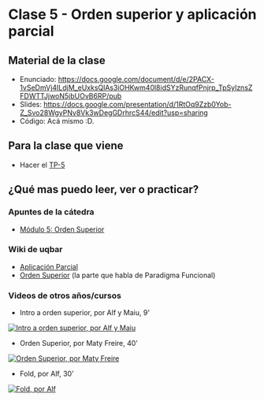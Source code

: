 # Clase 5 - Orden superior y aplicación parcial

## Material de la clase

- Enunciado: https://docs.google.com/document/d/e/2PACX-1vSeDmVj4ILdjM_eUxksQlAs3iOHKwm40l8idSYzRunqfPnjrp_TpSylznsZFDWTTJjwoN5jbUOvB6RP/pub
- Slides: https://docs.google.com/presentation/d/1RtOq9Zzb0Yob-Z_Svo28WgyPNv8Vk3wDegGDrhrcS44/edit?usp=sharing
- Código: Acá mismo :D.

## Para la clase que viene

- Hacer el [TP-5](https://classroom.github.com/a/P2UrQsR9)

## ¿Qué mas puedo leer, ver o practicar?

### Apuntes de la cátedra

- [Módulo 5: Orden Superior](https://drive.google.com/open?id=1Rzsp5A46R_WdC-NJ6_SKrUrtZ6LmR5A52BazE9XPLIc)

### Wiki de uqbar

- [Aplicación Parcial](https://wiki.uqbar.org/wiki/articles/aplicacion-parcial.html)
- [Orden Superior](https://wiki.uqbar.org/wiki/articles/orden-superior.html) (la parte que habla de Paradigma Funcional)

### Videos de otros años/cursos

- Intro a orden superior, por Alf y Maiu, 9'

[![Intro a orden superior, por Alf y Maiu](https://img.youtube.com/vi/mSJdiZ-0pXk/0.jpg)](https://youtu.be/mSJdiZ-0pXk "Intro a orden superior, por Alf y Maiu")

- Orden Superior, por Maty Freire, 40'

[![Orden Superior, por Maty Freire](https://img.youtube.com/vi/3yi-vv0xC_g/0.jpg)](https://youtu.be/3yi-vv0xC_g "Orden Superior, por Maty Freire")

- Fold, por Alf, 30'

[![Fold, por Alf](https://img.youtube.com/vi/veiQkxz59NE/0.jpg)](https://youtu.be/veiQkxz59NE "Fold, por Alf")
